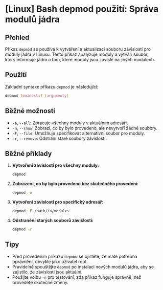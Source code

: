 # [Linux] Bash depmod použití: Správa modulů jádra

## Přehled
Příkaz `depmod` se používá k vytváření a aktualizaci souboru závislostí pro moduly jádra v Linuxu. Tento příkaz analyzuje moduly a vytváří soubor, který informuje jádro o tom, které moduly jsou závislé na jiných modulech.

## Použití
Základní syntaxe příkazu `depmod` je následující:

```bash
depmod [možnosti] [argumenty]
```

## Běžné možnosti
- `-a`, `--all`: Zpracuje všechny moduly v aktuálním adresáři.
- `-n`, `--show`: Zobrazí, co by bylo provedeno, ale nevytvoří žádné soubory.
- `-F`, `--file`: Umožňuje specifikovat alternativní soubor pro moduly.
- `-r`, `--remove`: Odstraní staré soubory závislostí.

## Běžné příklady
1. **Vytvoření závislostí pro všechny moduly:**
   ```bash
   depmod
   ```

2. **Zobrazení, co by bylo provedeno bez skutečného provedení:**
   ```bash
   depmod -n
   ```

3. **Vytvoření závislostí pro specifický adresář:**
   ```bash
   depmod -F /path/to/modules
   ```

4. **Odstranění starých souborů závislostí:**
   ```bash
   depmod -r
   ```

## Tipy
- Před provedením příkazu `depmod` se ujistěte, že máte potřebná oprávnění, obvykle jako uživatel root.
- Pravidelně spouštějte `depmod` po instalaci nových modulů jádra, aby se zajistilo, že závislosti jsou aktuální.
- Použijte volbu `-n` pro testování, zda příkaz funguje správně, než provedete skutečné změny.